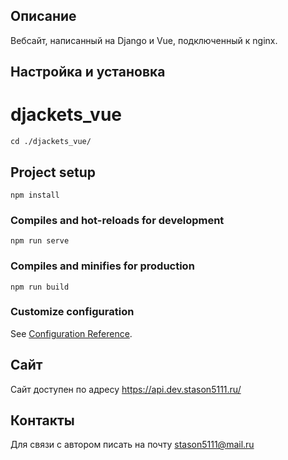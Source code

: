 ## Описание

Вебсайт, написанный на Django и Vue, подключенный к nginx.

## Настройка и установка

# djackets_vue
```
cd ./djackets_vue/
```

## Project setup
```
npm install
```

### Compiles and hot-reloads for development
```
npm run serve
```

### Compiles and minifies for production
```
npm run build
```

### Customize configuration
See [Configuration Reference](https://cli.vuejs.org/config/).

## Сайт

Сайт доступен по адресу https://api.dev.stason5111.ru/

## Контакты

Для связи с автором писать на почту stason5111@mail.ru
